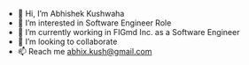 - 👋 Hi, I’m Abhishek Kushwaha
- 👀 I’m interested in Software Engineer Role
- 🌱 I’m currently working in FIGmd Inc. as a Software Engineer
- 💞️ I’m looking to collaborate
- 📫 Reach me abhix.kush@gmail.com

<!---
abhikushh/abhikushh is a ✨ special ✨ repository because its `README.md` (this file) appears on your GitHub profile.
You can click the Preview link to take a look at your changes.
--->
